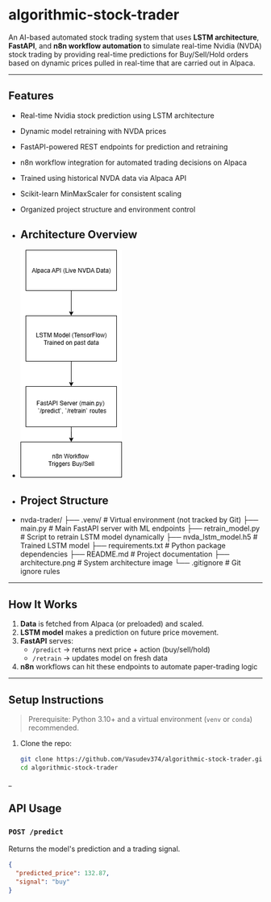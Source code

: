 # algorithmic-stock-trader
An AI-based automated stock trading system that uses **LSTM architecture**, **FastAPI**, and **n8n workflow automation** to simulate real-time Nvidia (NVDA) stock trading by providing real-time predictions for Buy/Sell/Hold orders based on dynamic prices pulled in real-time that are carried out in Alpaca. 

---

## Features

-  Real-time Nvidia stock prediction using LSTM architecture 
-  Dynamic model retraining with NVDA prices 
-  FastAPI-powered REST endpoints for prediction and retraining
-  n8n workflow integration for automated trading decisions on Alpaca
-  Trained using historical NVDA data via Alpaca API
-  Scikit-learn MinMaxScaler for consistent scaling
-  Organized project structure and environment control

- ## Architecture Overview
- ![Architecture Diagram](Architecture.png)

- ## Project Structure

- nvda-trader/
├── .venv/ # Virtual environment (not tracked by Git)
├── main.py # Main FastAPI server with ML endpoints
├── retrain_model.py # Script to retrain LSTM model dynamically
├── nvda_lstm_model.h5 # Trained LSTM model
├── requirements.txt # Python package dependencies
├── README.md # Project documentation
├── architecture.png # System architecture image
└── .gitignore # Git ignore rules


-  ---

##  How It Works

1. **Data** is fetched from Alpaca (or preloaded) and scaled.
2. **LSTM model** makes a prediction on future price movement.
3. **FastAPI** serves:
   - `/predict` → returns next price + action (buy/sell/hold)
   - `/retrain` → updates model on fresh data
4. **n8n** workflows can hit these endpoints to automate paper-trading logic

---

##  Setup Instructions

> Prerequisite: Python 3.10+ and a virtual environment (`venv` or `conda`) recommended.

1. Clone the repo:
   ```bash
   git clone https://github.com/Vasudev374/algorithmic-stock-trader.git
   cd algorithmic-stock-trader
_
##  API Usage

### `POST /predict`
Returns the model's prediction and a trading signal.

```json
{
  "predicted_price": 132.87,
  "signal": "buy"
}



